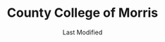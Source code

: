 ---
layout: location-page
date: Last Modified
description: "Local COVID-19 testing is available at County College of Morris in Randolph, New Jersey, USA."
permalink: "locations/new-jersey/randolph/county-college-of-morris/"
tags:
  - locations
  - new-jersey
title: County College of Morris
uniqueName: county-college-of-morris
state: New Jersey
stateAbbr: NJ
hood: "Morris County"
address: "Dover Chester Road, Parking Lot 1"
city: "Randolph"
zip: "07869"
zipsNearby: "07675 07677 07885 07981 07999 08888 08889 07095 07481 10451 10452 10453 10454 10455 10456 10457 10458 10459 10460 10461 10462 10463 10464 10465 10466 10467 10468 10469 10470 10471 10472 10473 10474 10475 10499 10001 10002 10003 10004 10005 10006 10007 10008 10009 10010 10011 10012 10013 10014 10016 10017 10018 10019 10020 10021 10022 10023 10024 10025 10026 10027 10028 10029 10030 10031 10032 10033 10034 06807 06820 06830 06831 06836 06840 06870 06878 06901 06902 06903 06904 06905 06906 06907 06910 06911 06912 06913 06914 06920 06921 06922 06925 06926 06927 06928 07820 07401 07620 07821 08801 08802 07822 07001 08803 07920 07939 07002 07921 07823 07621 07922 07924 07825 07003 07403 08804 07005 08805 07826 07827 07890 08807 08808 07926 07828 07405 07829 07004 07006 07007 07830 07008 07009 07927 07831 07928 07930 07010 07011 07012 07013 07014 07015 08809 07624 07832 07016 07626 08810 07833 07627 07834 07801 07802 07803 07806 07869 07628 08812 08816 07936 07017 07018 07019 07020 08817 08818 08820 08837 08899 07201 07202 07203 07204 07205 07206 07207 07208 07407 07630 07631 07632 07021 07410 07022 07023 07931 08821 07836 08822 07932 07024 07416 07417 08823 08825 07026 07027 07933 07934 07837 08826 07028 07418 07838 07839 07935 07601 07602 07603 07604 07605 07606 07607 07608 07699 07840 07419 08827 07640 07029 07420 07641 08828 07421 07842 08829 07422 08844 07642 07676 07030 07423 07843 07844 07845 08830 08831 07097 07302 07303 07304 07305 07306 07307 07308 07310 07311 07395 07399 07846 07031 07032 07099 08832 08824 07033 07847 07848 07034 07849 07850 07851 08833 07852 07938 07035 07036 07424 07643 08834 07039 07644 07853 07428 07940 07430 07495 08835 07040 08836 07945 08840 08846 07855 07432 08848 07041 07946 08850 08852 07042 07043 07044 07645 07045 07950 07960 07961 07962 07963 07046 07856 07970 08853 07857 07101 07102 07103 07104 07105 07106 07107 07108 07109 07110 07111 07112 07114 07175 07184 07188 07189 07191 07192 07193 07195 07198 07199 08901 08902 08903 08904 08905 08906 08933 08989 07435 07646 07974 07860 07976 07047 07647 07648 07436 07438 07439 08857 08858 07649 07050 07051 07052 07863 07650 07652 07653 07656 08859 07054 07055 07057 07501 07502 07503 07504 07505 07506 07507 07508 07509 07510 07511 07512 07513 07514 07522 07524 07533 07538 07543 07544 07977 07440 08861 08862 08863 08865 07058 08854 08855 08867 07059 07060 07061 07062 07063 07069 07978 07442 07444 07865 07064 07979 08868 07065 07066 07067 07446 08869 08870 07657 07660 07450 07451 07452 07456 07457 07661 07662 07663 07866 07068 07070 07071 07072 07073 07074 07075 07458 08871 08872 07870 07076 07094 07096 07077 07078 08873 08875 08890 08876 08879 08880 07079 07080 08882 07871 08884 07081 07874 08885 08886 07875 07980 07460 07876 07901 07902 07461 07877 07878 07666 07670 08887 07082 07879 07083 07086 07087 07088 07462 07880 07463 07881 07465 07882 07470 07474 07090 07091 07092 07480 07093 10035 10036 10037 10038 10039 10040 10041 10043 10044 10045 10055 10060 10065 10069 10075 10080 10081 10087 10090 10095 10101 10102 10103 10104 10105 10106 10107 10108 10109 10110 10111 10112 10113 10114 10115 10116 10117 10118 10119 10120 10121 10122 10123 10124 10125 10126 10128 10129 10130 10131 10132 10133 10138 10150 10151 10152 10153 10154 10155 10156 10157 10158 10159 10160 10161 10162 10163 10164 10165 10166 10167 10168 10169 10170 10171 10172 10173 10174 10175 10176 10177 10178 10179 10185 10199 10203 10211 10212 10213 10242 10249 10256 10257 10258 10259 10260 10261 10265 10268 10269 10270 10271 10272 10273 10274 10275 10276 10277 10278 10279 10280 10281 10282 10285 10286 10292 10501 10502 10503 10504 10505 12719 12508 10911 10506 10507 10912 12720 10913 12721 10914 10510 10511 10915 12722 10916 10512 12511 10917 10514 10918 10919 12727 10516 10920 12518 12520 12420 10517 10518 10519 10520 10521 12729 10522 12732 12428 10523 12733 12524 10921 10922 12525 10923 10524 12527 12737 12738 10526 10924 10527 12435 10925 10926 12742 10528 10530 10927 10532 10928 12743 10930 10931 10932 12746 12747 10533 10535 10933 10536 12749 12751 12752 10537 10538 10540 10541 10542 10543 12542 10545 12543 10940 10941 12555 10546 12548 10547 12762 10949 10950 10952 12549 12701 12777 10548 12763 10953 10549 10550 10551 10552 10553 10954 12764 12550 12551 12552 12553 10956 10958 10959 10801 10802 10803 10804 10805 10560 10960 10962 10562 10963 10964 10965 10566 10567 12769 10968 12566 10969 12568 10570 10970 12770 10573 12771 12785 10576 10577 10578 10579 12775 12575 10580 12577 10583 10587 10588 10973 10974 12778 10589 12779 10910 10975 10590 10976 12780 12483 10977 10979 10980 10901 10981 12781 10982 10983 10591 10984 10985 12784 10594 10986 10987 10988 12584 10595 10989 10596 10597 12586 12588 12589 10990 10992 10993 10994 10996 10997 10998 12786 10601 10602 10603 10604 10605 10606 10607 10610 12789 12790 10701 10702 10703 10704 10705 10706 10707 10708 10709 10710 10598 12792 11201 11202 11203 11204 11205 11206 11207 11208 11209 11210 11211 11212 11213 11214 11215 11216 11217 11218 11219 11220 11221 11222 11223 11224 11225 11226 11228 11229 11230 11231 11232 11233 11234 11235 11236 11237 11238 11239 11241 11242 11243 11245 11247 11249 11251 11252 11256 11096 11690 11691 11692 11693 11694 11695 11697 11001 11002 11003 11004 11005 11351 11352 11354 11355 11356 11357 11358 11359 11360 11361 11362 11363 11364 11365 11366 11367 11368 11369 11370 11371 11372 11373 11374 11375 11377 11378 11379 11380 11381 11385 11386 11390 11010 11020 11021 11022 11023 11024 11026 11027 11405 11411 11412 11413 11414 11415 11416 11417 11418 11419 11420 11421 11422 11423 11424 11425 11426 11427 11428 11429 11430 11431 11432 11433 11434 11435 11436 11439 11451 11499 11101 11102 11103 11104 11105 11106 11109 11120 11030 11040 11042 11050 11051 11052 11053 11054 11055 10301 10302 10303 10304 10305 10306 10307 10308 10309 10310 10311 10312 10313 10314 11507 11509 11510 11709 11710 11714 11514 11516 11724 11554 11732 11518 11735 11736 11737 11520 11530 11531 11535 11599 11542 11545 11547 11548 11549 11550 11551 11557 11801 11802 11803 11804 11815 11819 11854 11743 11746 11747 11775 11558 11753 11853 11559 11756 11560 11561 11563 11565 11758 11762 11566 11765 11501 11771 11569 11570 11571 11572 11575 11576 11577 11579 11783 11773 11791 11553 11555 11556 11580 11581 11582 11793 11568 11590 11552 11596 11797 11598 07710 07711 08501 08720 07712 07716 07717 07718 08502 07715 07719 08010 08504 08505 07720 08723 08724 08730 08015 08016 08510 08526 07721 07722 08022 08511 08512 08514 08515 07723 07724 07799 07726 07727 08518 07728 08036 07730 07732 08520 07733 08525 07731 08527 08041 08042 07734 07735 08528 08733 08701 08530 07737 07738 07739 07740 08048 08736 07746 07747 07748 07750 07751 08060 07752 07753 07754 08533 07755 07756 07757 08068 08534 08535 08536 08742 07758 08540 08541 08542 08543 08544 08550 08073 07701 07702 07703 07704 07709 08551 08075 08076 08077 08553 08554 08555 08556 07760 08750 08557 08558 07762 08559 07763 08560 08601 08602 08603 08604 08605 08606 08607 08608 08609 08610 08611 08618 08619 08620 08625 08628 08629 08638 08640 08641 08645 08646 08647 08648 08650 08666 08690 08691 08695 07764 07765 08046 08561 08562 18210 18011 18101 18102 18103 18104 18105 18106 18109 18195 18320 18012 18212 19503 18010 18013 18050 19504 18321 18014 18405 18015 18016 18017 18018 18020 18025 18610 18030 18031 18322 18323 18324 18371 18373 18325 18032 18034 18035 18036 18037 18326 18038 18327 18328 18039 18041 18040 18042 18043 18044 18045 18301 18302 18046 18330 18416 18049 18098 18099 18051 18053 18331 18424 18425 18054 18426 18427 18428 18438 18055 18332 18056 18431 18229 18333 18058 18435 18436 18624 18059 18235 18001 18002 18003 18060 18334 18062 18335 18063 18336 18337 18340 18341 18444 18342 18343 18344 18064 18065 18445 18067 18068 18069 18070 18071 18244 18451 18072 18074 18347 18348 18349 18350 18346 18351 18073 18076 18352 18077 18457 18353 18078 18354 18355 18356 18458 18357 18079 18080 18460 18081 18463 18083 18360 18084 18370 18464 18372 18085 18466 18086 18087 18088 18052 18473 18091 18092 19001 19002 18910 19020 19021 18911 19422 19424 19007 19009 18912 18913 19423 18914 19012 19473 18915 19430 18916 18901 18902 18933 18917 18918 19027 18920 19030 18921 19031 18922 19025 19034 19048 19049 18923 18925 18926 19038 19437 19438 19441 19040 19440 18927 18928 19044 19006 18929 19046 18930 19443 18931 19047 19053 19446 19450 19054 19055 19056 19057 19058 18932 19451 18934 18935 18936 19067 18938 18940 19436 19454 19455 19477 19075 18942 18943 18944 19111 18946 18947 18949 18950 18951 18953 18955 18956 18957 18958 18960 18962 19474 18963 18924 18964 18954 18966 18968 19478 18969 18970 18971 18972 18974 18991 18976 18977 19486 19090 19490 18979 18980 19095 19492 18981 06832 06842 07182 07194 07309 07477 07983 08922 08988 10015 10046 10047 10048 10072 10079 10082 10094 10096 10098 10099 10149 10184 10196 10197 10557 10558 10571 10572 10943 11025 11041 11043 11044 11099 11240 11244 11248 11254 11255 11536 11592 11594 11595 11597 11774 11855 18175" 
mapUrl: "http://maps.apple.com/?q=County+College+of+Morris&address=Dover+Chester+Road+Parking+Lot+1,Randolph,New+Jersey,07869"
locationType: Drive-thru
phone: ""
website: "https://booknow.appointment-plus.com/b8hq2y7k/"
onlineBooking: true
closed: undefined
closedUpdate: April 20th, 2020
notes: "By appointment only. Requires doctor's referral. Local residents only."
days: Contact for hours of operation.
ctaMessage: Schedule a test
ctaUrl: "https://booknow.appointment-plus.com/b8hq2y7k/"
---